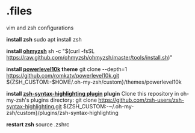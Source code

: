 # .files

vim and zsh configurations



**install zsh**
  sudo apt install zsh


**install [ohmyzsh](https://ohmyz.sh/#install)**
  sh -c "$(curl -fsSL https://raw.github.com/ohmyzsh/ohmyzsh/master/tools/install.sh)"


**install [powerlevel10k](https://github.com/romkatv/powerlevel10k) theme**
  git clone --depth=1 https://github.com/romkatv/powerlevel10k.git ${ZSH_CUSTOM:-$HOME/.oh-my-zsh/custom}/themes/powerlevel10k


**install [zsh-syntax-highlighting plugin](https://github.com/zsh-users/zsh-syntax-highlighting/blob/master/INSTALL.md) plugin**
Clone this repository in oh-my-zsh's plugins directory:
  git clone https://github.com/zsh-users/zsh-syntax-highlighting.git ${ZSH_CUSTOM:-~/.oh-my-zsh/custom}/plugins/zsh-syntax-highlighting


**restart zsh**
  source .zshrc
